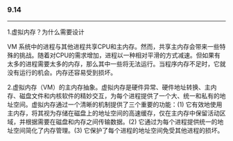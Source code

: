 ### 9.14

_____

1.虚拟内存？为什么需要设计

VM 系统中的进程与其他进程共享CPU和主内存。然而，共享主内存会带来一些特殊的挑战。随着对CPU的需求增加，进程以一种相对平滑的方式减速。但如果有太多的进程需要太多的内存，那么其中一些将无法运行。当程序内存不足时，它就没有运行的机会。内存还容易受到损坏。

2.虚拟内存（VM）的主内存抽象。虚拟内存是硬件异常、硬件地址转换、主内存、磁盘文件和内核软件的精妙交互，为每个进程提供了一个大、统一和私有的地址空间。虚拟内存通过一个清晰的机制提供了三个重要的功能：(1) 它有效地使用主内存，将其视为存储在磁盘上的地址空间的高速缓存，仅在主内存中保留活动区域，并根据需要在磁盘和内存之间传输数据。(2) 它通过为每个进程提供统一的地址空间简化了内存管理。(3) 它保护了每个进程的地址空间免受其他进程的损坏。